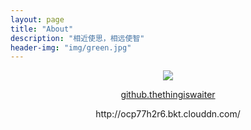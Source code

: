 ```yaml
---
layout: page
title: "About"
description: "相近使思，相远使智"
header-img: "img/green.jpg"
---
```



<center>
    <p><img src="http://ocp77h2r6.bkt.clouddn.com/" align="center"></p>
</center>




<center>
<a href="http://github.com/thethingiswaiter" target="_blank">github.thethingiswaiter</a>
</center>

<center>
<p>http://ocp77h2r6.bkt.clouddn.com/ </p>
</center>
